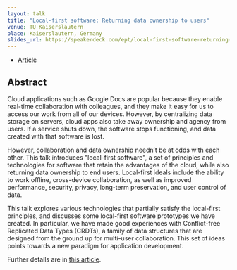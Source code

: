 ```yaml
---
layout: talk
title: "Local-first software: Returning data ownership to users"
venue: TU Kaiserslautern
place: Kaiserslautern, Germany
slides_url: https://speakerdeck.com/ept/local-first-software-returning-data-ownership-to-users
---
```


* [Article](https://www.inkandswitch.com/local-first.html)

Abstract
--------

Cloud applications such as Google Docs are popular because they enable real-time collaboration with
colleagues, and they make it easy for us to access our work from all of our devices. However, by
centralizing data storage on servers, cloud apps also take away ownership and agency from users. If
a service shuts down, the software stops functioning, and data created with that software is lost.

However, collaboration and data ownership needn’t be at odds with each other. This talk introduces
"local-first software", a set of principles and technologies for software that retain the advantages
of the cloud, while also returning data ownership to end users. Local-first ideals include the
ability to work offline, cross-device collaboration, as well as improved performance, security,
privacy, long-term preservation, and user control of data.

This talk explores various technologies that partially satisfy the local-first principles, and
discusses some local-first software prototypes we have created. In particular, we have made good
experiences with Conflict-free Replicated Data Types (CRDTs), a family of data structures that are
designed from the ground up for multi-user collaboration. This set of ideas points towards a new
paradigm for application development.

Further details are in [this article](https://www.inkandswitch.com/local-first.html).

